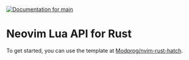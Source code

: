 [![Documentation for `main`](https://img.shields.io/badge/docs-main-informational)](https://nvim.docs.modprog.de)

# Neovim Lua API for Rust

To get started, you can use the template at [Modprog/nvim-rust-hatch](https://github.com/ModProg/nvim-rust-hatch).
